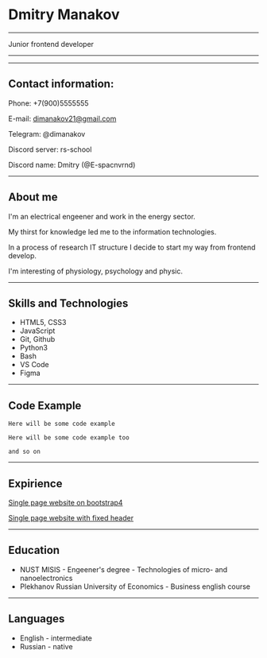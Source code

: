 # Dmitry Manakov
***
Junior frontend developer
***
----------------------------
## Contact information:

Phone: +7(900)5555555

E-mail: dimanakov21@gmail.com

Telegram: @dimanakov

Discord server: rs-school 

Discord name: Dmitry (@E-spacnvrnd)

************************************************
## About me
I'm an electrical engeener and work in the energy sector. 

My thirst for knowledge led me to the information technologies.

In a process of research IT structure I decide to start my way from frontend develop. 

I'm interesting of physiology, psychology and physic.

---
## Skills and Technologies
* HTML5, CSS3
* JavaScript
* Git, Github
* Python3
* Bash
* VS Code
* Figma

---
## Code Example
```
Here will be some code example

Here will be some code example too

and so on
```
---
## Expirience
[Single page website on bootstrap4](https://e-spacnvrnd.github.io/bootstrap4/)

[Single page website with fixed header](https://e-spacnvrnd.github.io/PiedPiperCoin/)

---
## Education
* NUST MISIS - Engeener's degree - Technologies of micro- and nanoelectronics
* Plekhanov Russian University of Economics - Business english course

---
## Languages
+ English - intermediate
+ Russian - native
